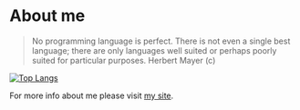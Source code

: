 # About me

> No programming language is perfect. There is not even a single best language; there are only languages well suited or perhaps poorly suited for particular purposes. Herbert Mayer (c)

[![Top Langs](https://github-readme-stats.vercel.app/api/top-langs/?username=EmilySeville7cfg&layout=compact)](https://github.com/anuraghazra/github-readme-stats)

For more info about me please visit [my site](https://emilyseville7cfg.github.io/).
